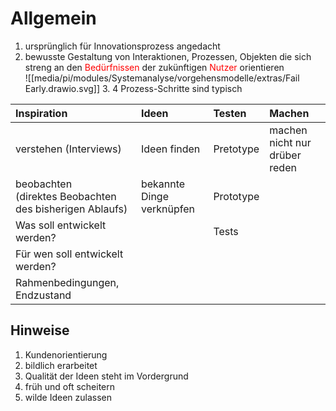 
# Allgemein
1. ursprünglich für Innovationsprozess angedacht
2. bewusste Gestaltung von Interaktionen, Prozessen, Objekten
   die sich streng an den <span style="color: red">Bedürfnissen</span> der zukünftigen <span style="color: red">Nutzer</span> orientieren  
   ![[media/pi/modules/Systemanalyse/vorgehensmodelle/extras/Fail Early.drawio.svg]]
    3. 4 Prozess-Schritte sind typisch

| Inspiration | Ideen | Testen | Machen |
| :---------- | :---- | :----- | :----- |
| verstehen (Interviews) | Ideen finden | Pretotype | machen nicht nur drüber reden |
| beobachten<br>(direktes Beobachten des bisherigen Ablaufs) | bekannte Dinge verknüpfen | Prototype | |
| Was soll entwickelt werden? | | Tests | |
| Für wen soll entwickelt werden? | | | |
| Rahmenbedingungen, Endzustand | |

## Hinweise
1. Kundenorientierung
2. bildlich erarbeitet
3. Qualität der Ideen steht im Vordergrund
4. früh und oft scheitern
5. wilde Ideen zulassen